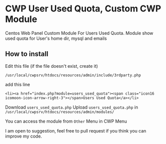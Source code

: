 # CWP User Used Quota, Custom CWP Module
Centos Web Panel Custom Module For Users Used Quota.
Module show used quota for User's home dir, mysql and emails

## How to install 
Edit this file (if the file doesn't exist, create it)

    /usr/local/cwpsrv/htdocs/resources/admin/include/3rdparty.php
    
add this line

    <li><a href="index.php?module=users_used_quota"><span class="icon16 icomoon-icon-arrow-right-3"></span>Users Used Quota</a></li>

Download `users_used_quota.php`
Upload `users_used_quota.php` in `/usr/local/cwpsrv/htdocs/resources/admin/modules/`

You can access the module from `Other` Menu in CWP Menu

I am open to suggestion, feel free to pull request if you think you can improve my code.